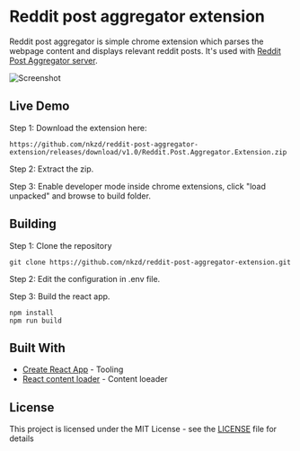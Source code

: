 # Reddit post aggregator extension

Reddit post aggregator is simple chrome extension which parses the webpage content and displays relevant reddit posts.
It's used with [Reddit Post Aggregator server](https://github.com/nkzd/reddit-post-aggregator-server).

![Screenshot](https://i.imgur.com/HYGNrz4.png)

## Live Demo

Step 1: Download the extension here:

```
https://github.com/nkzd/reddit-post-aggregator-extension/releases/download/v1.0/Reddit.Post.Aggregator.Extension.zip
```
Step 2: Extract the zip.

Step 3: Enable developer mode inside chrome extensions, click "load unpacked" and browse to build folder.

## Building

Step 1: Clone the repository

```
git clone https://github.com/nkzd/reddit-post-aggregator-extension.git
```

Step 2: Edit the configuration in .env file.

Step 3: Build the react app.

```
npm install
npm run build
```

## Built With

- [Create React App](https://github.com/facebook/create-react-app) - Tooling
- [React content loader](https://github.com/danilowoz/react-content-loader) - Content loeader

## License

This project is licensed under the MIT License - see the [LICENSE](LICENSE) file for details
